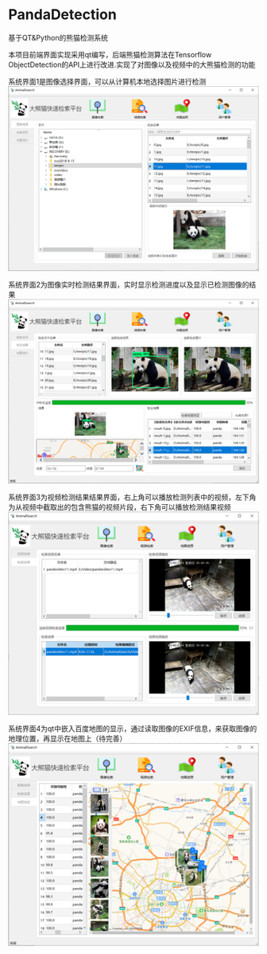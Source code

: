 # PandaDetection
基于QT&amp;Python的熊猫检测系统

本项目前端界面实现采用qt编写，后端熊猫检测算法在Tensorflow ObjectDetection的API上进行改进.实现了对图像以及视频中的大熊猫检测的功能

系统界面1是图像选择界面，可以从计算机本地选择图片进行检测
![image](https://github.com/yhyCloud/PandaDetection/blob/master/%E7%B3%BB%E7%BB%9F%E7%95%8C%E9%9D%A2%E5%B1%95%E7%A4%BA/%E7%B3%BB%E7%BB%9F%E7%95%8C%E9%9D%A21.png)

系统界面2为图像实时检测结果界面，实时显示检测进度以及显示已检测图像的结果
![image](https://github.com/yhyCloud/PandaDetection/blob/master/%E7%B3%BB%E7%BB%9F%E7%95%8C%E9%9D%A2%E5%B1%95%E7%A4%BA/%E7%B3%BB%E7%BB%9F%E7%95%8C%E9%9D%A22.png)

系统界面3为视频检测结果结果界面，右上角可以播放检测列表中的视频，左下角为从视频中截取出的包含熊猫的视频片段，右下角可以播放检测结果视频
![image](https://github.com/yhyCloud/PandaDetection/blob/master/%E7%B3%BB%E7%BB%9F%E7%95%8C%E9%9D%A2%E5%B1%95%E7%A4%BA/%E7%B3%BB%E7%BB%9F%E7%95%8C%E9%9D%A23.png)

系统界面4为qt中嵌入百度地图的显示，通过读取图像的EXIF信息，来获取图像的地理位置，再显示在地图上（待完善）
![image](https://github.com/yhyCloud/PandaDetection/blob/master/%E7%B3%BB%E7%BB%9F%E7%95%8C%E9%9D%A2%E5%B1%95%E7%A4%BA/%E7%B3%BB%E7%BB%9F%E7%95%8C%E9%9D%A24.png)
